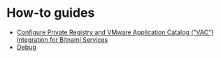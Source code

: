 # How-to guides

* [Configure Private Registry and VMware Application Catalog ("VAC") Integration for Bitnami Services](how-to-guides/configure-private-reg-integration-bitnami-services.hbs.md)
* [Debug](../services-toolkit/how-to-guides/debug.hbs.md#stk-debug-dynamic-provisioning)
